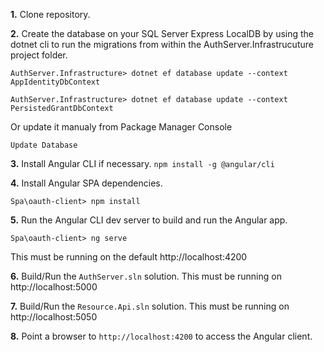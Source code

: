 
**1.** Clone repository.

**2.** Create the database on your SQL Server Express LocalDB by using the dotnet cli to run the migrations from within the AuthServer.Infrastrucuture project folder.
<pre><code>AuthServer.Infrastructure> dotnet ef database update --context AppIdentityDbContext</code></pre>
<pre><code>AuthServer.Infrastructure> dotnet ef database update --context PersistedGrantDbContext</code></pre>

Or update it manualy from Package Manager Console
<pre><code>Update Database</code></pre>

**3.** Install Angular CLI if necessary. `npm install -g @angular/cli`

**4.** Install Angular SPA dependencies.
<pre><code>Spa\oauth-client> npm install</code></pre>

**5.** Run the Angular CLI dev server to build and run the Angular app.
<pre><code>Spa\oauth-client> ng serve</code></pre> This must be running on the default http://localhost:4200

**6.** Build/Run the `AuthServer.sln` solution. This must be running on http://localhost:5000

**7.** Build/Run the `Resource.Api.sln` solution. This must be running on http://localhost:5050

**8.** Point a browser to `http://localhost:4200` to access the Angular client.

 

